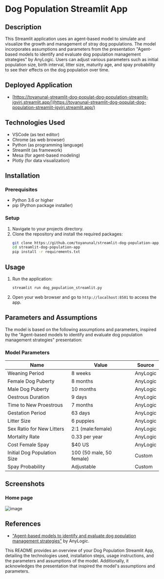 # Dog Population Streamlit App

## Description
This Streamlit application uses an agent-based model to simulate and visualize the growth and management of stray dog populations. The model incorporates assumptions and parameters from the presentation "Agent-based models to identify and evaluate dog population management strategies" by AnyLogic. Users can adjust various parameters such as initial population size, birth interval, litter size, maturity age, and spay probability to see their effects on the dog population over time.

## Deployed Application
* [https://toyanunal-streamlit-dog-populat-dog-population-streamlit-jgvirj.streamlit.app/](https://toyanunal-streamlit-dog-populat-dog-population-streamlit-jgvirj.streamlit.app/)

## Technologies Used
* VSCode (as text editor)
* Chrome (as web browser)
* Python (as programming language)
* Streamlit (as framework)
* Mesa (for agent-based modeling)
* Plotly (for data visualization)

## Installation

### Prerequisites
* Python 3.6 or higher
* pip (Python package installer)

### Setup
1. Navigate to your projects directory.
2. Clone the repository and install the required packages:
    ```sh
    git clone https://github.com/toyanunal/streamlit-dog-population-app.git
    cd streamlit-dog-population-app
    pip install -r requirements.txt
    ```

## Usage
1. Run the application:
    ```sh
    streamlit run dog_population_streamlit.py
    ```

2. Open your web browser and go to `http://localhost:8501` to access the app.

## Parameters and Assumptions
The model is based on the following assumptions and parameters, inspired by the "Agent-based models to identify and evaluate dog population management strategies" presentation:

### Model Parameters
| Name                          | Value                 | Source   |
|-------------------------------|-----------------------|----------|
| Weaning Period                | 8 weeks               | AnyLogic |
| Female Dog Puberty            | 8 months              | AnyLogic |
| Male Dog Puberty              | 10 months             | AnyLogic |
| Oestrous Duration             | 9 days                | AnyLogic |
| Time to New Proestrous        | 7 months              | AnyLogic |
| Gestation Period              | 63 days               | AnyLogic |
| Litter Size                   | 6 puppies             | AnyLogic |
| Sex Ratio for New Litters     | 2:1 (male:female)     | AnyLogic |
| Mortality Rate                | 0.33 per year         | AnyLogic |
| Cost Female Spay              | $40 US                | AnyLogic |
| Initial Dog Population Size   | 100 (50 male, 50 female) | Custom |
| Spay Probability              | Adjustable            | Custom |

## Screenshots
### Home page
![image](https://github.com/toyanunal/streamlit-dog-population-app/blob/main/screenshots/home_page.png)

## References
* ["Agent-based models to identify and evaluate dog population management strategies"](https://www.anylogic.com/upload/iblock/e11/e11d627ebb120af6a0369ae8d55799fd.pdf) by AnyLogic.

This README provides an overview of your Dog Population Streamlit App, detailing the technologies used, installation steps, usage instructions, and the parameters and assumptions of the model. Additionally, it acknowledges the presentation that inspired the model's assumptions and parameters.
